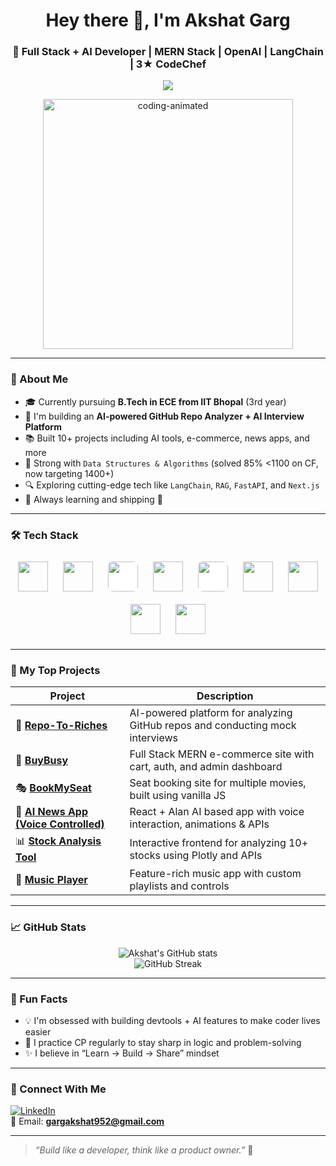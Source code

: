 <h1 align="center">Hey there 👋, I'm Akshat Garg</h1>
<h3 align="center">🚀 Full Stack + AI Developer | MERN Stack | OpenAI | LangChain | 3★ CodeChef</h3>

<p align="center">
  <img src="https://readme-typing-svg.demolab.com/?lines=Full+Stack+Dev+%7C+MERN+Stack;AI+Engineer+%7C+OpenAI%2C+LangChain;Always+Learning+New+Things...&center=true&width=500&height=45&color=58A6FF&pause=1000&size=22" />
</p>

<p align="center">
  <img src="https://cdn.dribbble.com/users/730703/screenshots/15855241/media/f98c1a2e3c80219c9abdc0ee0dfdd309.gif" width="400" alt="coding-animated" />
</p>

---

### 🧠 About Me

- 🎓 Currently pursuing **B.Tech in ECE from IIT Bhopal** (3rd year)
- 🎯 I'm building an **AI-powered GitHub Repo Analyzer + AI Interview Platform**
- 📚 Built 10+ projects including AI tools, e-commerce, news apps, and more
- 🧠 Strong with `Data Structures & Algorithms` (solved 85% <1100 on CF, now targeting 1400+)
- 🔍 Exploring cutting-edge tech like `LangChain`, `RAG`, `FastAPI`, and `Next.js`
- 🌱 Always learning and shipping 🚀

---

### 🛠️ Tech Stack

<p align="center">
  <img src="https://cdn.jsdelivr.net/gh/devicons/devicon/icons/javascript/javascript-original.svg" width="48" height="48" style="margin: 10px;" />
  <img src="https://cdn.jsdelivr.net/gh/devicons/devicon/icons/react/react-original.svg" width="48" height="48" style="margin: 10px;" />
  <img src="https://cdn.jsdelivr.net/gh/devicons/devicon/icons/nextjs/nextjs-original.svg" width="48" height="48" style="margin: 10px; background:white; border-radius:8px;" />
  <img src="https://cdn.jsdelivr.net/gh/devicons/devicon/icons/nodejs/nodejs-original.svg" width="48" height="48" style="margin: 10px;" />
  <img src="https://cdn.jsdelivr.net/gh/devicons/devicon/icons/express/express-original.svg" width="48" height="48" style="margin: 10px; background:white; border-radius:8px;" />
  <img src="https://cdn.jsdelivr.net/gh/devicons/devicon/icons/mongodb/mongodb-original.svg" width="48" height="48" style="margin: 10px;" />
  <img src="https://cdn.jsdelivr.net/gh/devicons/devicon/icons/tailwindcss/tailwindcss-plain.svg" width="48" height="48" style="margin: 10px;" />
  <img src="https://cdn.jsdelivr.net/gh/devicons/devicon/icons/python/python-original.svg" width="48" height="48" style="margin: 10px;" />
  <img src="https://cdn.jsdelivr.net/gh/devicons/devicon/icons/cplusplus/cplusplus-original.svg" width="48" height="48" style="margin: 10px;" />
</p>

---

### 🚀 My Top Projects

| Project | Description |
|--------|-------------|
| 🔗 [**Repo-To-Riches**](https://github.com/akshatgarg/Repo-To-Riches) | AI-powered platform for analyzing GitHub repos and conducting mock interviews |
| 🛒 [**BuyBusy**](https://github.com/akshatgarg/BuyBusy) | Full Stack MERN e-commerce site with cart, auth, and admin dashboard |
| 🎭 [**BookMySeat**](https://github.com/akshatgarg/BookMySeat) | Seat booking site for multiple movies, built using vanilla JS |
| 📰 [**AI News App (Voice Controlled)**](https://github.com/akshatgarg/Voice-News) | React + Alan AI based app with voice interaction, animations & APIs |
| 📊 [**Stock Analysis Tool**](https://github.com/akshatgarg/stock-analyzer) | Interactive frontend for analyzing 10+ stocks using Plotly and APIs |
| 🎵 [**Music Player**](https://github.com/akshatgarg/music-player) | Feature-rich music app with custom playlists and controls |

---

### 📈 GitHub Stats

<p align="center">
  <img src="https://github-readme-stats.vercel.app/api?username=akshatgarg&show_icons=true&theme=tokyonight" alt="Akshat's GitHub stats" />
  <br/>
  <img src="https://github-readme-streak-stats.herokuapp.com?user=akshatgarg&theme=tokyonight" alt="GitHub Streak" />
</p>

---

### 🧩 Fun Facts

- 💡 I'm obsessed with building devtools + AI features to make coder lives easier
- 🧠 I practice CP regularly to stay sharp in logic and problem-solving
- ✨ I believe in “Learn → Build → Share” mindset

---

### 🔗 Connect With Me

[![LinkedIn](https://img.shields.io/badge/-Akshat%20Garg-blue?style=flat-square&logo=Linkedin&logoColor=white&link=https://www.linkedin.com/in/your-profile/)](https://www.linkedin.com/in/akshat-garg-79b06428a/)  
📧 Email: **gargakshat952@gmail.com**

---

> *“Build like a developer, think like a product owner.”* 🚀
